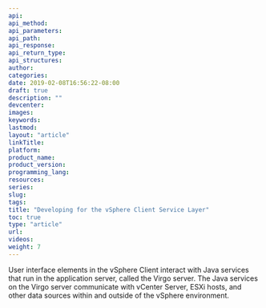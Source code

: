 ```yaml
---
api:
api_method:
api_parameters:
api_path:
api_response:
api_return_type:
api_structures:
author:
categories:
date: 2019-02-08T16:56:22-08:00
draft: true
description: ""
devcenter:
images:
keywords:
lastmod:
layout: "article"
linkTitle:
platform:
product_name:
product_version:
programming_lang:
resources:
series:
slug:
tags:
title: "Developing for the vSphere Client Service Layer"
toc: true
type: "article"
url:
videos:
weight: 7
---
```

User interface elements in the vSphere Client interact with Java services that run in the application server, called the Virgo server. The Java services on the Virgo server communicate with vCenter Server, ESXi hosts, and other data sources within and outside of the vSphere environment.
